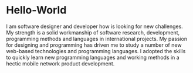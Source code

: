 # Hello-World

I am software designer and developer how is looking for new challenges. My strength is a solid workmanship of software research, development, programming methods and languages in international projects. My passion for designing and programming has driven me to study a number of new web-based technologies and programming languages. I adopted the skills to quickly learn new programming languages and working methods in a hectic mobile network product development.

